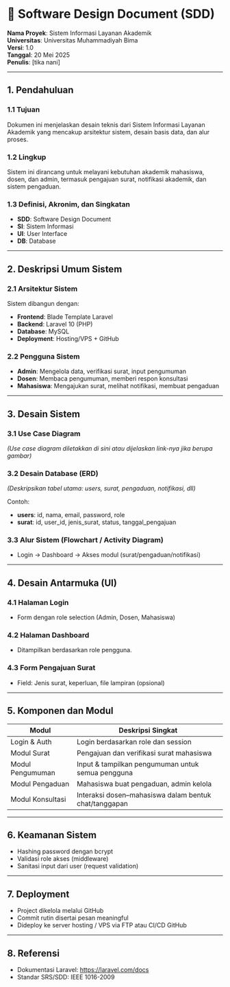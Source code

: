 # 📘 Software Design Document (SDD)
**Nama Proyek**: Sistem Informasi Layanan Akademik  
**Universitas**: Universitas Muhammadiyah Bima  
**Versi**: 1.0  
**Tanggal**: 20 Mei 2025  
**Penulis**: [tika nani]

---

## 1. Pendahuluan

### 1.1 Tujuan
Dokumen ini menjelaskan desain teknis dari Sistem Informasi Layanan Akademik yang mencakup arsitektur sistem, desain basis data, dan alur proses.

### 1.2 Lingkup
Sistem ini dirancang untuk melayani kebutuhan akademik mahasiswa, dosen, dan admin, termasuk pengajuan surat, notifikasi akademik, dan sistem pengaduan.

### 1.3 Definisi, Akronim, dan Singkatan
- **SDD**: Software Design Document  
- **SI**: Sistem Informasi  
- **UI**: User Interface  
- **DB**: Database  

---

## 2. Deskripsi Umum Sistem

### 2.1 Arsitektur Sistem
Sistem dibangun dengan:
- **Frontend**: Blade Template Laravel
- **Backend**: Laravel 10 (PHP)
- **Database**: MySQL
- **Deployment**: Hosting/VPS + GitHub

### 2.2 Pengguna Sistem
- **Admin**: Mengelola data, verifikasi surat, input pengumuman
- **Dosen**: Membaca pengumuman, memberi respon konsultasi
- **Mahasiswa**: Mengajukan surat, melihat notifikasi, membuat pengaduan

---

## 3. Desain Sistem

### 3.1 Use Case Diagram
_(Use case diagram diletakkan di sini atau dijelaskan link-nya jika berupa gambar)_

### 3.2 Desain Database (ERD)
_(Deskripsikan tabel utama: users, surat, pengaduan, notifikasi, dll)_

Contoh:
- **users**: id, nama, email, password, role
- **surat**: id, user_id, jenis_surat, status, tanggal_pengajuan

### 3.3 Alur Sistem (Flowchart / Activity Diagram)
- Login → Dashboard → Akses modul (surat/pengaduan/notifikasi)

---

## 4. Desain Antarmuka (UI)

### 4.1 Halaman Login
- Form dengan role selection (Admin, Dosen, Mahasiswa)

### 4.2 Halaman Dashboard
- Ditampilkan berdasarkan role pengguna.

### 4.3 Form Pengajuan Surat
- Field: Jenis surat, keperluan, file lampiran (opsional)

---

## 5. Komponen dan Modul

| Modul                 | Deskripsi Singkat                                      |
|----------------------|--------------------------------------------------------|
| Login & Auth         | Login berdasarkan role dan session                     |
| Modul Surat          | Pengajuan dan verifikasi surat mahasiswa               |
| Modul Pengumuman     | Input & tampilkan pengumuman untuk semua pengguna      |
| Modul Pengaduan      | Mahasiswa buat pengaduan, admin kelola                 |
| Modul Konsultasi     | Interaksi dosen–mahasiswa dalam bentuk chat/tanggapan  |

---

## 6. Keamanan Sistem

- Hashing password dengan bcrypt
- Validasi role akses (middleware)
- Sanitasi input dari user (request validation)

---

## 7. Deployment

- Project dikelola melalui GitHub
- Commit rutin disertai pesan meaningful
- Dideploy ke server hosting / VPS via FTP atau CI/CD GitHub

---

## 8. Referensi

- Dokumentasi Laravel: https://laravel.com/docs
- Standar SRS/SDD: IEEE 1016-2009
